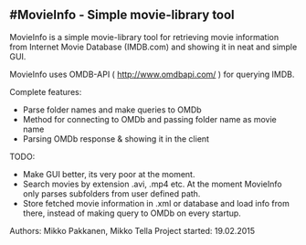 #MovieInfo - Simple movie-library tool
------------------------
MovieInfo is a simple movie-library tool for retrieving movie information from
Internet Movie Database (IMDB.com) and showing it in neat and simple GUI.

MovieInfo uses OMDB-API ( http://www.omdbapi.com/ ) for querying IMDB.

Complete features:
- Parse folder names and make queries to OMDb
- Method for connecting to OMDb and passing folder name as movie name
- Parsing OMDb response & showing it in the client

TODO:
- Make GUI better, its very poor at the moment.
- Search movies by extension .avi, .mp4 etc. At the moment MovieInfo only parses subfolders from user defined path.
- Store fetched movie information in .xml or database and load info from there,
  instead of making query to OMDb on every startup.

Authors: Mikko Pakkanen, Mikko Tella 
Project started: 19.02.2015
